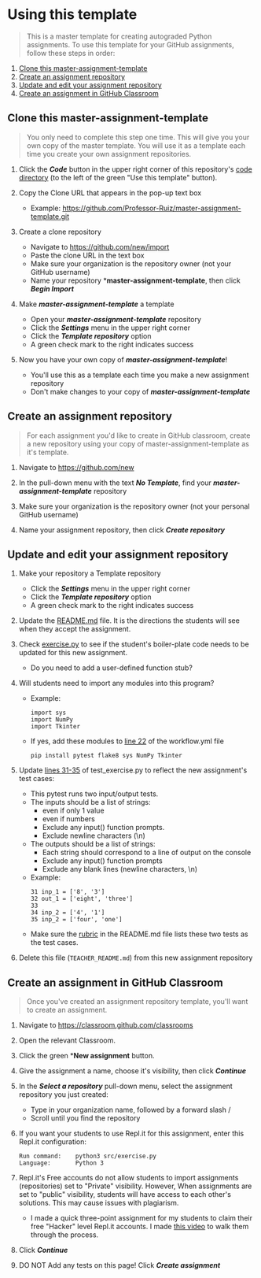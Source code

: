 # Using this template
    
> This is a master template for creating autograded Python assignments. To use this template for your GitHub assignments, follow these steps in order:

1. [Clone this master-assignment-template](#clone-this-master-assignment-template)
2. [Create an assignment repository](#create-an-assignment-repository)
3. [Update and edit your assignment repository](#update-and-edit-your-assignment-repository)
3. [Create an assignment in GitHub Classroom](#create-an-assignment-in-github-classroom)

## Clone this master-assignment-template

> You only need to complete this step one time. This will give you your own copy of the master template. You will use it as a template each time you create your own assignment repositories.

1. Click the ***Code*** button in the upper right corner of this repository's [code directory](/code) (to the left of the green "Use this template" button).

2. Copy the Clone URL that appears in the pop-up text box
    - Example: https://github.com/Professor-Ruiz/master-assignment-template.git
    
3. Create a clone repository
    - Navigate to https://github.com/new/import
    - Paste the clone URL in the text box
    - Make sure your organization is the repository owner (not your GitHub username)
    - Name your repository ***master-assignment-template**, then click ***Begin Import***
    
4. Make ***master-assignment-template*** a template
    - Open your ***master-assignment-template*** repository
    - Click the ***Settings*** menu in the upper right corner
    - Click the ***Template repository*** option
    - A green check mark to the right indicates success
     
4. Now you have your own copy of ***master-assignment-template***!
    - You'll use this as a template each time you make a new assignment repository
    - Don't make changes to your copy of ***master-assignment-template***

## Create an assignment repository
> For each assignment you'd like to create in GitHub classroom, create a new repository using your copy of master-assignment-template as it's template.

1. Navigate to https://github.com/new

2. In the pull-down menu with the text ***No Template***, find your ***master-assignment-template*** repository

3. Make sure your organization is the repository owner (not your personal GitHub username) 

4. Name your assignment repository, then click ***Create repository***

## Update and edit your assignment repository

1. Make your repository a Template repository
    - Click the ***Settings*** menu in the upper right corner
    - Click the ***Template repository*** option
    - A green check mark to the right indicates success

1. Update the [README.md](README.md) file. It is the directions the students will see when they accept the assignment.
    
2. Check [exercise.py](/src/exercise.py) to see if the student's boiler-plate code needs to be updated for this new assignment.
    - Do you need to add a user-defined function stub?
    
3. Will students need to import any modules into this program?
    - Example:
        ```
        import sys
        import NumPy
        import Tkinter
        ```
    - If yes, add these modules to [line 22](/.github/workflows/workflow.yml#L22) of the workflow.yml file
        ```
        pip install pytest flake8 sys NumPy Tkinter
        ```
    
4. Update [lines 31-35](/tests/test_exercise.py#L31) of test_exercise.py to reflect the new assignment's test cases:

    - This pytest runs two input/output tests.
    - The inputs should be a list of strings:
        - even if only 1 value
        - even if numbers
        - Exclude any input() function prompts.
        - Exclude newline characters (\n)
    - The outputs should be a list of strings:
        - Each string should correspond to a line of output on the console
        - Exclude any input() function prompts
        - Exclude any blank lines (newline characters, \n)
    - Example:
        ```
        31 inp_1 = ['8', '3']
        32 out_1 = ['eight', 'three']
        33
        34 inp_2 = ['4', '1']
        35 inp_2 = ['four', 'one']
        ```
    - Make sure the [rubric](README.md#grading) in the README.md file lists these two tests as the test cases.
    
5. Delete this file (```TEACHER_README.md```) from this new assignment repository
        
## Create an assignment in GitHub Classroom
> Once you've created an assignment repository template, you'll want to create an assignment.

1. Navigate to https://classroom.github.com/classrooms

2. Open the relevant Classroom.

3. Click the green ***New assignment** button.

4. Give the assignment a name, choose it's visibility, then click ***Continue***

5. In the ***Select a repository*** pull-down menu, select the assignment repository you just created:
    - Type in your organization name, followed by a forward slash /
    - Scroll until you find the repository

6. If you want your students to use Repl.it for this assignment, enter this Repl.it configuration:
    ```
    Run command:    python3 src/exercise.py
    Language:       Python 3
    ```
7. Repl.it's Free accounts do not allow students to import assignments (repositories) set to "Private" visibility. However, When assignments are set to "public" visibility, students will have access to each other's solutions. This may cause issues with plagiarism.
    - I made a quick three-point assignment for my students to claim their free "Hacker" level Repl.it accounts. I made [this video](https://youtu.be/ZqzVN47oVr0) to walk them through the process.
         
8. Click ***Continue***

9. DO NOT Add any tests on this page! Click ***Create assignment***

